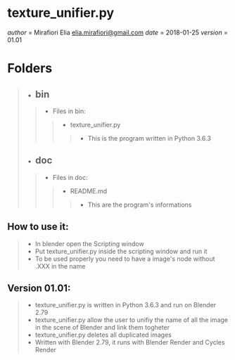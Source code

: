 ﻿# texture_unifier.py

_author_ = Mirafiori Elia elia.mirafiori@gmail.com
_date_ = 2018-01-25
_version_ = 01.01

# Folders
> - ## bin
>> - Files in bin:
>>> - texture_unifier.py
>>>> - This is the program written in Python 3.6.3
> - ## doc
>> - Files in doc:
>>> - README.md
>>>> - This are the program's informations

## How to use it:
> - In blender open the Scripting window
> - Put texture_unifier.py inside the scripting window and run it
> - To be used properly you need to have a image's node without .XXX in the name

## Version 01.01:
> - texture_unifier.py is written in Python 3.6.3 and run on Blender 2.79
> - texture_unifier.py allow the user to unifiy the name of all the image in the scene of Blender and link them togheter
> - texture_unifier.py deletes all duplicated images
> - Written with Blender 2.79, it runs with Blender Render and Cycles Render
